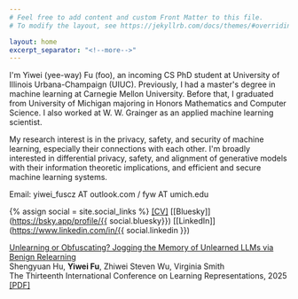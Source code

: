```yaml
---
# Feel free to add content and custom Front Matter to this file.
# To modify the layout, see https://jekyllrb.com/docs/themes/#overriding-theme-defaults

layout: home
excerpt_separator: "<!--more-->"
---
```


I'm Yiwei (yee-way) Fu (foo), an incoming CS PhD student at University of Illinois Urbana-Champaign (UIUC). Previously, I had a master's degree in machine learning at Carnegie Mellon University. Before that, I graduated from University of Michigan majoring in Honors Mathematics and Computer Science. I also worked at W. W. Grainger as an applied machine learning scientist.

My research interest is in the privacy, safety, and security of machine learning, especially their connections with each other. I'm broadly interested in differential privacy, safety, and alignment of generative models with their information theoretic implications, and efficient and secure machine learning systems.

Email: yiwei_fuscz AT outlook.com / fyw AT umich.edu 

{% assign social = site.social_links %}
[[CV]](/assets/images/about/Yiwei_Fu_cv.pdf) [[Bluesky]](https://bsky.app/profile/{{ social.bluesky}}) [[LinkedIn]](https://www.linkedin.com/in/{{ social.linkedin }})

<!--more-->

[Unlearning or Obfuscating? Jogging the Memory of Unlearned LLMs via Benign Relearning](https://openreview.net/pdf?id=fMNRYBvcQN)\
Shengyuan Hu, **Yiwei Fu**, Zhiwei Steven Wu, Virginia Smith\
The Thirteenth International Conference on Learning Representations, 2025\
[\[PDF\]](https://arxiv.org/pdf/2406.13356.pdf)